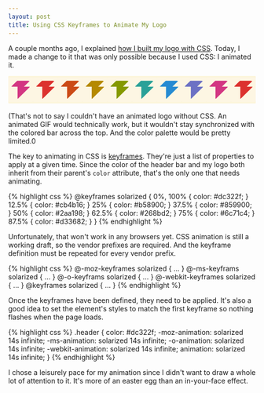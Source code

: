```yaml
---
layout: post
title: Using CSS Keyframes to Animate My Logo
---
```


A couple months ago, I explained [how I built my logo with CSS][1].
Today, I made a change to it that was only possible because I used
CSS: I animated it.

![Exploded logo animation][2]

(That's not to say I couldn't have an animated logo without CSS. An
animated GIF would technically work, but it wouldn't stay synchronized
with the colored bar across the top. And the color palette would
be pretty limited.0

The key to animating in CSS is [keyframes][3]. They're just a list
of properties to apply at a given time. Since the color of the
header bar and my logo both inherit from their parent's `color`
attribute, that's the only one that needs animating.

{% highlight css %}
@keyframes solarized {
    0%, 100% { color: #dc322f; }
    12.5%    { color: #cb4b16; }
    25%      { color: #b58900; }
    37.5%    { color: #859900; }
    50%      { color: #2aa198; }
    62.5%    { color: #268bd2; }
    75%      { color: #6c71c4; }
    87.5%    { color: #d33682; }
}
{% endhighlight %}

Unfortunately, that won't work in any browsers yet. CSS animation
is still a working draft, so the vendor prefixes are required. And
the keyframe definition must be repeated for every vendor prefix.

{% highlight css %}
@-moz-keyframes    solarized { ... }
@-ms-keyframs      solarized { ... }
@-o-keyframs       solarized { ... }
@-webkit-keyframes solarized { ... }
@keyframes         solarized { ... }
{% endhighlight %}

Once the keyframes have been defined, they need to be applied. It's
also a good idea to set the element's styles to match the first
keyframe so nothing flashes when the page loads.

{% highlight css %}
.header {
    color: #dc322f;
    -moz-animation: solarized 14s infinite;
    -ms-animation: solarized 14s infinite;
    -o-animation: solarized 14s infinite;
    -webkit-animation: solarized 14s infinite;
    animation: solarized 14s infinite;
}
{% endhighlight %}

I chose a leisurely pace for my animation since I didn't want to
draw a whole lot of attention to it. It's more of an easter egg
than an in-your-face effect.

[1]: /2011/10/29/how-i-built-my-logo-with-css/
[2]: /static/images/2011-12-20-figure-1.png
[3]: https://developer.mozilla.org/en/CSS/@keyframes
